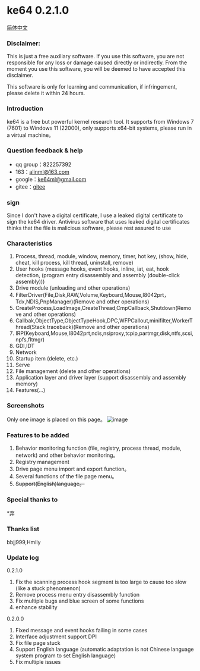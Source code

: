 # ke64 0.2.1.0

[简体中文](https://github.com/alinml/ke64/blob/main/README_Chinese.md)

### Disclaimer:
This is just a free auxiliary software. If you use this software, you are not responsible for any loss or damage caused directly or indirectly. From the moment you use this software, you will be deemed to have accepted this disclaimer.

This software is only for learning and communication, if infringement, please delete it within 24 hours.

### Introduction

ke64 is a free but powerful kernel research tool. It supports from Windows 7 (7601) to Windows 11 (22000), only supports x64-bit systems, please run in a virtual machine。

### Question feedback & help
* qq group：822257392
* 163：alinml@163.com
* google：ke64ml@gmail.com
* gitee：[gitee](https://gitee.com/alinml/ke64)

### sign
Since I don't have a digital certificate, I use a leaked digital certificate to sign the ke64 driver. Antivirus software that uses leaked digital certificates thinks that the file is malicious software, please rest assured to use


### Characteristics
1. Process, thread, module, window, memory, timer, hot key, (show, hide, cheat, kill process, kill thread, uninstall, remove)
2. User hooks (message hooks, event hooks, inline, iat, eat, hook detection, (program entry disassembly and assembly (double-click assembly)))
3. Drive module (unloading and other operations)
4. FilterDriver(File,Disk,RAW,Volume,Keyboard,Mouse,I8042prt，Tdx,NDIS,PnpManager)(Remove and other operations)
5. CreateProcess,LoadImage,CreateThread,CmpCallback,Shutdown(Remove and other operations)
6. Callbak,ObjectType,ObjectTypeHook,DPC,WFPCallout,minifilter,WorkerThread(Stack traceback)(Remove and other operations)
7. IRP(Keyboard,Mouse,I8042prt,ndis,nsiproxy,tcpip,partmgr,disk,ntfs,scsi,npfs,fltmgr)
8. GDI,IDT
9. Network
10. Startup item (delete, etc.)
11. Serve
12. File management (delete and other operations)
13. Application layer and driver layer (support disassembly and assembly memory)
14. Features(...)

### Screenshots
Only one image is placed on this page。
![image](https://github.com/alinml/ke64/blob/main/screenshots/process(hook)_en.jpg)

### Features to be added
1. Behavior monitoring function (file, registry, process thread, module, network) and other behavior monitoring。
2. Registry management
3. Drive page menu import and export function。
4. Several functions of the file page menu。
5. ~~Support(English)language。~~
### Special thanks to
*弃

### Thanks list
bbjj999,Hmily

### Update log 
0.2.1.0
1. Fix the scanning process hook segment is too large to cause too slow (like a stuck phenomenon)
2. Remove process menu entry disassembly function
3. Fix multiple bugs and blue screen of some functions
4. enhance stability

0.2.0.0
1. Fixed message and event hooks failing in some cases
2. Interface adjustment support DPI
3. Fix file page stuck
4. Support English language (automatic adaptation is not Chinese language system program to set English language)
5. Fix multiple issues
